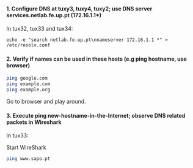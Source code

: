 #### 1. Configure DNS at tuxy3, tuxy4, tuxy2; use DNS server services.netlab.fe.up.pt (172.16.1.1*)

In tux32, tux33 and tux34:
```
echo -e "search netlab.fe.up.pt\nnameserver 172.16.1.1 *" > /etc/resolv.conf
```

#### 2. Verify if names can be used in these hosts (e.g ping hostname, use browser)

```sh
ping google.com
ping example.com
ping example.org
```

Go to browser and play around.

#### 3. Execute ping new-hostname-in-the-Internet; observe DNS related packets in Wireshark

In tux33:

Start WireShark

```sh
ping www.sapo.pt
```
